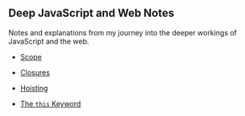 ## Deep JavaScript and Web Notes

Notes and explanations from my journey into the deeper workings of JavaScript and the web.

- [Scope](./scopes/scope.md)

- [Closures](./closures/closures.md)

- [Hoisting](./hoisting/hoisting.md)

- [The `this` Keyword](./thiskeyword/thiskeyword.md)
